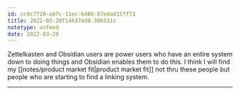 ```yaml
---
id: cc9c7720-a87c-11ec-b486-87eda815ff73
title: 2022-03-20T14h37m30.386531s
notetype: unfeed
date: 2022-03-20
---
```

Zettelkasten and Obsidian users are power users who have an entire system down to doing things and Obsidian enables them to do this. I think I will find my [[notes/product market fit|product market fit]] not thru these people but people who are starting to find a linking system.

---


